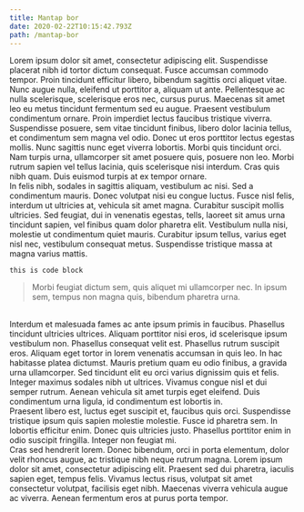 ```yaml
---
title: Mantap bor
date: 2020-02-22T10:15:42.793Z
path: /mantap-bor
---
```

Lorem ipsum dolor sit amet, consectetur adipiscing elit. Suspendisse placerat nibh id tortor dictum consequat. Fusce accumsan commodo tempor. Proin tincidunt efficitur libero, bibendum sagittis orci aliquet vitae. Nunc augue nulla, eleifend ut porttitor a, aliquam ut ante. Pellentesque ac nulla scelerisque, scelerisque eros nec, cursus purus. Maecenas sit amet leo eu metus tincidunt fermentum sed eu augue. Praesent vestibulum condimentum ornare. Proin imperdiet lectus faucibus tristique viverra. Suspendisse posuere, sem vitae tincidunt finibus, libero dolor lacinia tellus, et condimentum sem magna vel odio. Donec ut eros porttitor lectus egestas mollis. Nunc sagittis nunc eget viverra lobortis. Morbi quis tincidunt orci. Nam turpis urna, ullamcorper sit amet posuere quis, posuere non leo. Morbi rutrum sapien vel tellus lacinia, quis scelerisque nisi interdum. Cras quis nibh quam. Duis euismod turpis at ex tempor ornare. <br/> In felis nibh, sodales in sagittis aliquam, vestibulum ac nisi. Sed a condimentum mauris. Donec volutpat nisi eu congue luctus. Fusce nisl felis, interdum ut ultricies at, vehicula sit amet magna. Curabitur suscipit mollis ultricies. Sed feugiat, dui in venenatis egestas, tells, laoreet sit amus urna tincidunt sapien, vel finibus quam dolor pharetra elit. Vestibulum nulla nisi, molestie ut condimentum quiet mauris. Curabitur ipsum tellus, varius eget nisl nec, vestibulum consequat metus. Suspendisse tristique massa at magna varius mattis. <br/>

`this is code block`

> Morbi feugiat dictum sem, quis aliquet mi ullamcorper nec. In ipsum sem, tempus non magna quis, bibendum pharetra urna. 

<br/> Interdum et malesuada fames ac ante ipsum primis in faucibus. Phasellus tincidunt ultricies ultrices. Aliquam porttitor nisi eros, id scelerisque ipsum vestibulum non. Phasellus consequat velit est. Phasellus rutrum suscipit eros. Aliquam eget tortor in lorem venenatis accumsan in quis leo. In hac habitasse platea dictumst. Mauris pretium quam eu odio finibus, a gravida urna ullamcorper. Sed tincidunt elit eu orci varius dignissim quis et felis. Integer maximus sodales nibh ut ultrices. Vivamus congue nisl et dui semper rutrum. Aenean vehicula sit amet turpis eget eleifend. Duis condimentum urna ligula, id condimentum est lobortis in. <br/> Praesent libero est, luctus eget suscipit et, faucibus quis orci. Suspendisse tristique ipsum quis sapien molestie molestie. Fusce id pharetra sem. In lobortis efficitur enim. Donec quis ultricies justo. Phasellus porttitor enim in odio suscipit fringilla. Integer non feugiat mi. <br> Cras sed hendrerit lorem. Donec bibendum, orci in porta elementum, dolor velit rhoncus augue, ac tristique nibh neque rutrum magna. Lorem ipsum dolor sit amet, consectetur adipiscing elit. Praesent sed dui pharetra, iaculis sapien eget, tempus felis. Vivamus lectus risus, volutpat sit amet consectetur volutpat, facilisis eget nibh. Maecenas viverra vehicula augue ac viverra. Aenean fermentum eros at purus porta tempor.
